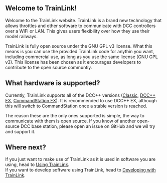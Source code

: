 ## Welcome to TrainLink!
Welcome to the TrainLink website. TrainLink is a brand new technology that allows throttles and other software to communicate with DCC controllers over a WiFi or LAN. This gives users flexibility over how they use their model railways.

TrainLink is fully open source under the GNU GPL v3 license. What this means is you can use the provided TrainLink code for anythin you want, including commercial use, as long as you use the same license (GNU GPL v3). This license has been chosen as it encourages developers to contribute to the open source communtiy.

## What hardware is supported?
Currently, TrainLink supports all of the DCC++ versions ([Classic](https://github.com/DCC-EX/BaseStation-Classic), [DCC++ EX](https://github.com/DCC-EX/BaseStation-EX), [CommandStation EX](https://github.com/DCC-EX/CommandStation-EX)). It is recommended to use DCC++ EX, although this will switch to CommandStation once a stable version is reached.

The reason these are the only ones supported is simple, the way to communicate with them is open source. If you know of another open-source DCC base station, please open an issue on GitHub and we wil try and support it.

## Where next?
If you just want to make use of TrainLink as it is used in software you are using, head to [Using TrainLink](/using-trainlink).  
If you want to develop software using TrainLink, head to [Developing with TrainLink](/developing-with-trainlink).
